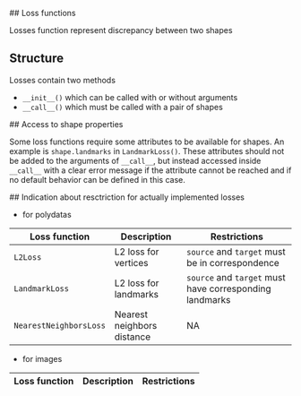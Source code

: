 ## Loss functions

Losses function represent discrepancy between two shapes

## Structure

Losses contain two methods

- `__init__()` which can be called with or without arguments
- `__call__()` which must be called with a pair of shapes

## Access to shape properties

Some loss functions require some attributes to be available for shapes. An example is `shape.landmarks` in `LandmarkLoss()`. These attributes should not be added to the arguments of `__call__`, but instead accessed inside `__call__` with a clear error message if the attribute cannot be reached and if no default behavior can be defined in this case.


## Indication about resctriction for actually implemented losses

- for polydatas

| Loss function          | Description                          | Restrictions                                            |
| ---------------------- | ------------------------------------ | ------------------------------------------------------- |
| `L2Loss`               | L2 loss for vertices                 | `source` and `target` must be in correspondence         |
| `LandmarkLoss`         | L2 loss for landmarks                | `source` and `target` must have corresponding landmarks |
| `NearestNeighborsLoss` | Nearest neighbors distance           | NA                                                      |

- for images

| Loss function          | Description                          | Restrictions                                            |
| ---------------------- | ------------------------------------ | ------------------------------------------------------- |
